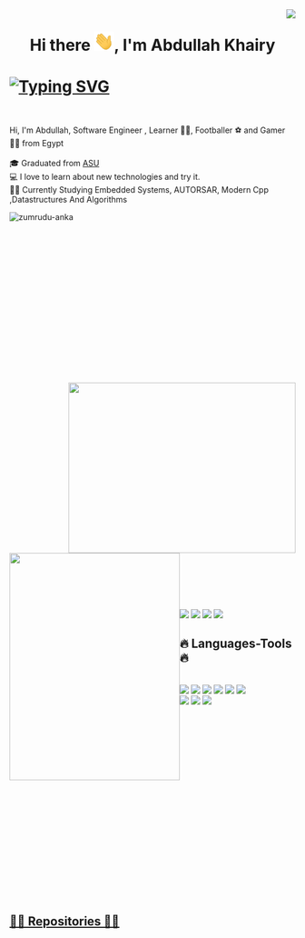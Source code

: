 <img align="right" src="https://visitor-badge.laobi.icu/badge?page_id=abdallahkhairy.abdallahkhairy">

<div align="center">
<h1 align="center">Hi there <img width="35" src="https://github.com/1999AZZAR/1999AZZAR/blob/main/resources/img/waving.gif">, I'm Abdullah Khairy</h1>
</div>



<h1 align="left">
    <a href="https://git.io/typing-svg"><img src="https://readme-typing-svg.herokuapp.com?font=Merriweather&weight=800&size=60&duration=1000&pause=500&multiline=true&repeat=false&random=false&width=4000&height=300&lines=As+a+dedicated+software+engineer.+;I+thrive+on+creating+impactful+technologies,+that+blend+innovation+with+quality.;+My+passion+lies+in+pushing+the+boundaries+of+what's+possible%2C+and+I+eagerly+embrace+the+latest+advancements+in+technology+;to+contribute+to+the+progress+of+our+world." alt="Typing SVG" /></a>
  </a>
</h1>

<div align="left"> 
    <br>
    <p align="left">
      Hi, I'm Abdullah, Software Engineer </>,  Learner 👨‍💻, Footballer ⚽ and  Gamer 🦸‍♂️ from Egypt
      <br>
      <br>
      🎓 Graduated from <a href="https://eng.asu.edu.eg/"> ASU </a>
      <br>
      💻 I love to learn about new technologies and try it.
      <br>
      🧑‍💼 Currently Studying Embedded Systems, AUTORSAR, Modern Cpp ,Datastructures And Algorithms
    </p>
</div> 

<div align=left>
    <a href="https://github.com/denvercoder1/github-readme-streak-stats" title="Go to Source">
      <img align="left" width=400 height = 300 src="https://github-readme-streak-stats.herokuapp.com/?user=abdallahkhairy&theme=neon&border_color=eeeee4&hide_border=false" alt="zumrudu-anka" />
    </a>
    <a href="https://github.com/anuraghazra/github-readme-stats" title="Go to Source">
      <img align="right" width=400 height = 300 src="https://github-readme-stats.vercel.app/api?username=abdallahkhairy&show_icons=true&theme=neon&border_color=eeeee4&hide_border=false" />
    </a>
  
</div>
<div align=left>
 <a href="https://github.com/anuraghazra/github-readme-stats">
      <img width=300  height = 400 align="left" src="https://github-readme-stats.vercel.app/api/top-langs/?username=abdallahkhairy&hide=c%23,powershell,Mathematica,SWIG,Ruby,Objective-C,Objective-C%2b%2b&title_color=61dafb&text_color=ffffff&icon_color=61dafb&bg_color=000000&langs_count=8&layout=pie&border_color=eeeee4&hide_border=false" />
    </a>
      </div>

<br><br><br><br><br><br><br><br><br><br><br><br><br>
<br><br><br><br><br><br><br><br><br><br><br><br><br>
<br><br><br><br><br><br><br><br><br><br><br><br><br>
<div align="left"> 
    <a href = "mailto:abdullahkhairy98@gmail.com"><img src="https://img.shields.io/badge/-Gmail-%23333?style=for-the-badge&logo=gmail&logoColor=white" target="_blank"></a>
    <a href="https://www.linkedin.com/in/abdullahkhairy98/" target="_blank"><img src="https://img.shields.io/badge/-LinkedIn-%230077B5?style=for-the-badge&logo=linkedin&logoColor=white" target="_blank"></a> 
    <a href="https://discordapp.com/users/441035344784261131" target="_blank"><img src="https://img.shields.io/badge/Discord-7289DA?style=for-the-badge&logo=discord&logoColor=white" target="_blank"></a> 
    <a href="https://www.youtube.com/@abdullahkhairy98" target="_blank"><img src="https://img.shields.io/badge/YouTube-FF0000?style=for-the-badge&logo=youtube&logoColor=white" target="_blank"></a>
</div>
  
<div align="left"> 
<h2 align="left">🔥 Languages-Tools 🔥</h2>
    <br>
    <img src="https://img.shields.io/badge/C%20-%2300599C.svg?style=for-the-badge&logo=c&logoColor=white" />
    <img src="https://img.shields.io/badge/C%2B%2B-00599C?style=for-the-badge&logo=c%2B%2B&logoColor=white" />
    <img src="https://img.shields.io/badge/Python-3776AB?style=for-the-badge&logo=python&logoColor=white" />
    <img src="https://img.shields.io/badge/CMake-064F8C?style=for-the-badge&logo=cmake&logoColor=white" />
    <img src="https://img.shields.io/badge/Bash-4EAA25?style=for-the-badge&logo=gnubash&logoColor=white" />
    <img src="https://img.shields.io/badge/Qt-41CD52?style=for-the-badge&logo=qt&logoColor=white" />
    <br>
    <img src="https://img.shields.io/badge/Visual_Studio-5C2D91?style=for-the-badge&logo=visual%20studio&logoColor=white" />
    <img src="https://img.shields.io/badge/Linux-FCC624?style=for-the-badge&logo=linux&logoColor=black" />
    <img src="https://img.shields.io/badge/VS%20Code-007ACC?style=for-the-badge&logo=visualstudiocode&logoColor=white" />
     <br>
    <br>
   

<br><br><br><br><br><br><br><br><br><br><br><br><br><br><br><br><br><br>
<h2 align="left">
  <a href="https://github.com/abdallahkhairy?tab=repositories" title="Show Repositories">👨‍💻 Repositories 👨‍💻</a>
</h2>

